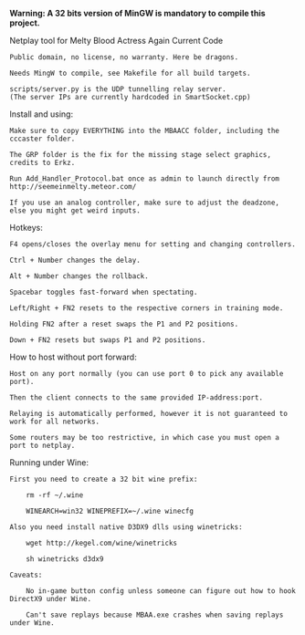 **Warning: A 32 bits version of MinGW is mandatory to compile this project.**

Netplay tool for Melty Blood Actress Again Current Code

    Public domain, no license, no warranty. Here be dragons.

    Needs MingW to compile, see Makefile for all build targets.

    scripts/server.py is the UDP tunnelling relay server.
    (The server IPs are currently hardcoded in SmartSocket.cpp)


Install and using:

    Make sure to copy EVERYTHING into the MBAACC folder, including the cccaster folder.

    The GRP folder is the fix for the missing stage select graphics, credits to Erkz.

    Run Add_Handler_Protocol.bat once as admin to launch directly from http://seemeinmelty.meteor.com/

    If you use an analog controller, make sure to adjust the deadzone, else you might get weird inputs.


Hotkeys:

    F4 opens/closes the overlay menu for setting and changing controllers.

    Ctrl + Number changes the delay.

    Alt + Number changes the rollback.

    Spacebar toggles fast-forward when spectating.

    Left/Right + FN2 resets to the respective corners in training mode.

    Holding FN2 after a reset swaps the P1 and P2 positions.

    Down + FN2 resets but swaps P1 and P2 positions.


How to host without port forward:

    Host on any port normally (you can use port 0 to pick any available port).

    Then the client connects to the same provided IP-address:port.

    Relaying is automatically performed, however it is not guaranteed to work for all networks.

    Some routers may be too restrictive, in which case you must open a port to netplay.


Running under Wine:

    First you need to create a 32 bit wine prefix:

        rm -rf ~/.wine

        WINEARCH=win32 WINEPREFIX=~/.wine winecfg

    Also you need install native D3DX9 dlls using winetricks:

        wget http://kegel.com/wine/winetricks

        sh winetricks d3dx9

    Caveats:

        No in-game button config unless someone can figure out how to hook DirectX9 under Wine.

        Can't save replays because MBAA.exe crashes when saving replays under Wine.
